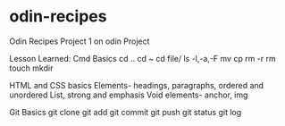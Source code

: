 # odin-recipes
Odin Recipes Project 1 on odin Project

Lesson Learned:
Cmd Basics
cd ..
cd ~
cd file/
ls -l,-a,-F
mv 
cp
rm -r
rm
touch
mkdir

HTML and CSS basics
Elements- headings, paragraphs, ordered and unordered List, strong and emphasis
Void elements- anchor, img

Git Basics
git clone
git add
git commit
git push
git status
git log
